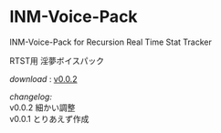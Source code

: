 # INM-Voice-Pack  
INM-Voice-Pack for Recursion Real Time Stat Tracker  

RTST用 淫夢ボイスパック

*download* : [v0.0.2](https://drive.google.com/file/d/0B7rnPnz858Q8YjRtc0hZSDBmZ2M/view?usp=sharing)  

*changelog:*  
v0.0.2 細かい調整  
v0.0.1 とりあえず作成  
